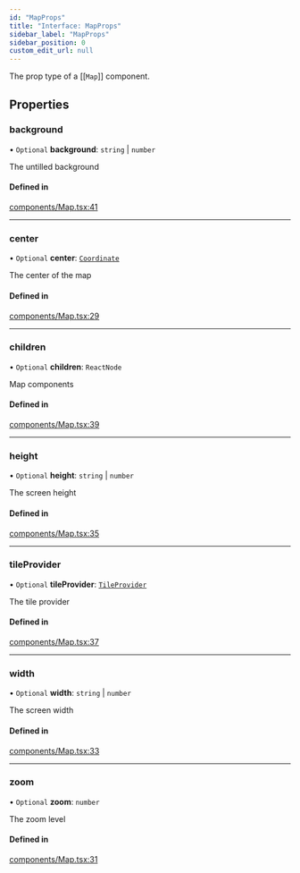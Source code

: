 ```yaml
---
id: "MapProps"
title: "Interface: MapProps"
sidebar_label: "MapProps"
sidebar_position: 0
custom_edit_url: null
---
```


The prop type of a [[`Map`]] component.

## Properties

### background

• `Optional` **background**: `string` \| `number`

The untilled background

#### Defined in

[components/Map.tsx:41](https://github.com/rob-blackbourn/jetblack-map/blob/0ed4bc5/src/components/Map.tsx#L41)

___

### center

• `Optional` **center**: [`Coordinate`](Coordinate.md)

The center of the map

#### Defined in

[components/Map.tsx:29](https://github.com/rob-blackbourn/jetblack-map/blob/0ed4bc5/src/components/Map.tsx#L29)

___

### children

• `Optional` **children**: `ReactNode`

Map components

#### Defined in

[components/Map.tsx:39](https://github.com/rob-blackbourn/jetblack-map/blob/0ed4bc5/src/components/Map.tsx#L39)

___

### height

• `Optional` **height**: `string` \| `number`

The screen height

#### Defined in

[components/Map.tsx:35](https://github.com/rob-blackbourn/jetblack-map/blob/0ed4bc5/src/components/Map.tsx#L35)

___

### tileProvider

• `Optional` **tileProvider**: [`TileProvider`](TileProvider.md)

The tile provider

#### Defined in

[components/Map.tsx:37](https://github.com/rob-blackbourn/jetblack-map/blob/0ed4bc5/src/components/Map.tsx#L37)

___

### width

• `Optional` **width**: `string` \| `number`

The screen width

#### Defined in

[components/Map.tsx:33](https://github.com/rob-blackbourn/jetblack-map/blob/0ed4bc5/src/components/Map.tsx#L33)

___

### zoom

• `Optional` **zoom**: `number`

The zoom level

#### Defined in

[components/Map.tsx:31](https://github.com/rob-blackbourn/jetblack-map/blob/0ed4bc5/src/components/Map.tsx#L31)

